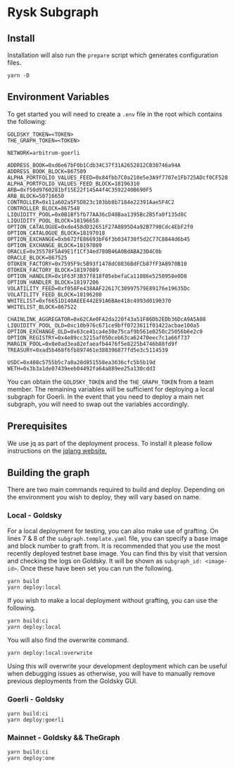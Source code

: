 # Rysk Subgraph

## Install

Installation will also run the `prepare` script which generates configuration files.

```shell
yarn -D
```

## Environment Variables

To get started you will need to create a `.env` file in the root which contains the following:

```env
GOLDSKY_TOKEN=<TOKEN>
THE_GRAPH_TOKEN=<TOKEN>

NETWORK=arbitrum-goerli

ADDRESS_BOOK=0xd6e67bF0b1Cdb34C37f31A2652812CB30746a94A
ADDRESS_BOOK_BLOCK=867509
ALPHA_PORTFOLIO_VALUES_FEED=0x84fbb7C0a210e5e3A9f7707e1Fb725ADcf0CF528
ALPHA_PORTFOLIO_VALUES_FEED_BLOCK=18196310
ARB=0xf50d9760281bf15E22f145A4f4C3592240B690F5
ARB_BLOCK=50716650
CONTROLLER=0x11a602a5F5D823c103bb8b7184e22391Aae5F4C2
CONTROLLER_BLOCK=867548
LIQUIDITY_POOL=0x0B1Bf5fb77AA36cD48Baa1395Bc2B5fa0f135d8C
LIQUIDITY_POOL_BLOCK=18196658
OPTION_CATALOGUE=0xde458dD32651F27A8895D4a92B7798Cdc4EbF2f0
OPTION_CATALOGUE_BLOCK=18197018
OPTION_EXCHANGE=0xb672fE86693bF6f3b034730f5d2C77C8844d6b45
OPTION_EXCHANGE_BLOCK=18197089
ORACLE=0x35578F5A49E1f1Cf34ed780B46A0BdABA23D4C0b
ORACLE_BLOCK=867525
OTOKEN_FACTORY=0x7595F9c5B93f1478dC0836BdFCb87fF3A8970B10
OTOKEN_FACTORY_BLOCK=18197089
OPTION_HANDLER=0x1F63F3B37f818f05ebefaCa11086e5250958e0D8
OPTION_HANDLER_BLOCK=18197206
VOLATILITY_FEED=0xf058Fe438AAF22617C30997579E89176e19635Dc
VOLATILITY_FEED_BLOCK=18196208
WHITELIST=0xf6651D140AEEE442E91A6BAe418c4993d0190370
WHITELIST_BLOCK=867522

CHAINLINK_AGGREGATOR=0x62CAe0FA2da220f43a51F86Db2EDb36DcA9A5A08
LIQUIDITY_POOL_OLD=0xc10b976c671ce9bff0723611f01422acbae100a5
OPTION_EXCHANGE_OLD=0x63ce41ca4e30e75caf9b561e0250c25056b6e2c0
OPTION_REGISTRY=0x4e89cc3215af050ceb63ca62470eec7c1a66f737
MARGIN_POOL=0x0e0ad3ea82efaeafb4476f5e8225b4746b88fd9f
TREASURY=0xad5b468f6fb897461e388396877fd5e3c5114539

USDC=0x408c5755b5c7a0a28d851558ea3636cfc5b5b19d
WETH=0x3b3a1de07439eeb04492fa64a889ee25a130cdd3
```

You can obtain the `GOLDSKY_TOKEN` and the `THE_GRAPH_TOKEN` from a team member. The remaining variables will be sufficient for deploying a local subgraph for Goerli. In the event that you need to deploy a main net subgraph, you will need to swap out the variables accordingly.

## Prerequisites

We use jq as part of the deployment process. To install it please follow instructions on the [jqlang website.](https://jqlang.github.io/jq/download/)

## Building the graph

There are two main commands required to build and deploy. Depending on the environment you wish to deploy, they will vary based on name.

### Local - Goldsky

For a local deployment for testing, you can also make use of grafting. On lines 7 & 8 of the `subgraph.template.yaml` file, you can specify a base image and block number to graft from. It is recommended that you use the most recently deployed testnet base image. You can find this by visit that version and checking the logs on Goldsky. It will be shown as `subgraph_id: <image-id>`. Once these have been set you can run the following.

```shell
yarn build
yarn deploy:local
```

If you wish to make a local deployment without grafting, you can use the following.

```shell
yarn build:ci
yarn deploy:local
```

You will also find the overwrite command.

```shell
yarn deploy:local:overwrite
```

Using this will overwrite your development deployment which can be useful when debugging issues as otherwise, you will have to manually remove previous deployments from the Goldsky GUI.

### Goerli - Goldsky

```shell
yarn build:ci
yarn deploy:goerli
```

### Mainnet - Goldsky && TheGraph

```shell
yarn build:ci
yarn deploy:one
```
